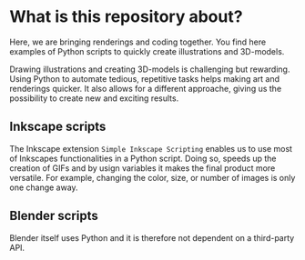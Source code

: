 # What is this repository about?
Here, we are bringing renderings and coding together. You find here examples of Python scripts to quickly create illustrations and 3D-models.

Drawing illustrations and creating 3D-models is challenging but rewarding. Using Python to automate tedious, repetitive tasks helps making art and renderings quicker. It also allows for a different approache, giving us the possibility to create new and exciting results.

## Inkscape scripts
The Inkscape extension `Simple Inkscape Scripting` enables us to use most of Inkscapes functionalities in a Python script. Doing so, speeds up the creation of GIFs and by usign variables it makes the final product more versatile. For example, changing the color, size, or number of images is only one change away.

## Blender scripts
Blender itself uses Python and it is therefore not dependent on a third-party API. 